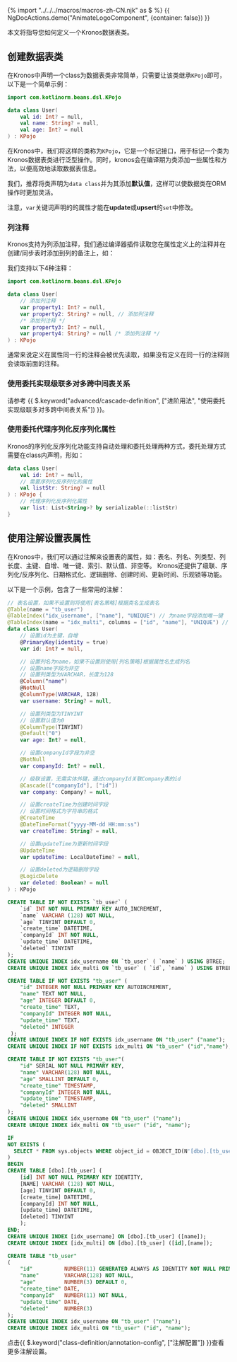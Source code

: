 {% import "../../../macros/macros-zh-CN.njk" as $ %}
{{ NgDocActions.demo("AnimateLogoComponent", {container: false}) }}

本文将指导您如何定义一个Kronos数据表类。

## 创建数据表类

在Kronos中声明一个class为数据表类非常简单，只需要让该类继承`KPojo`即可，以下是一个简单示例：

```kotlin
import com.kotlinorm.beans.dsl.KPojo

data class User(
    val id: Int? = null,
    val name: String? = null,
    val age: Int? = null
) : KPojo
```

在Kronos中，我们将这样的类称为`KPojo`，它是一个标记接口，用于标记一个类为Kronos数据表类进行泛型操作。同时，kronos会在编译期为类添加一些属性和方法，以便高效地读取数据表信息。

我们，推荐将类声明为`data class`并为其添加**默认值**，这样可以使数据类在ORM操作时更加灵活。

注意，`var`关键词声明的的属性才能在**update**或**upsert**的`set`中修改。

### 列注释

Kronos支持为列添加注释，我们通过编译器插件读取您在属性定义上的注释并在创建/同步表时添加到列的备注上，如：

我们支持以下4种注释：

```kotlin
import com.kotlinorm.beans.dsl.KPojo

data class User(
    // 添加列注释
    var property1: Int? = null,
    var property2: String? = null, // 添加列注释
    /* 添加列注释 */
    var property3: Int? = null,
    var property4: String? = null /* 添加列注释 */
) : KPojo
```

通常来说定义在属性同一行的注释会被优先读取，如果没有定义在同一行的注释则会读取前面的注释。

### 使用委托实现级联多对多跨中间表关系

请参考 {{ $.keyword("advanced/cascade-definition", ["进阶用法", "使用委托实现级联多对多跨中间表关系"]) }}。

### 使用委托代理序列化反序列化属性

Kronos的序列化反序列化功能支持自动处理和委托处理两种方式，委托处理方式需要在class内声明，形如：

```kotlin
data class User(
    val id: Int? = null,
    // 需要序列化反序列化的属性
    val listStr: String? = null
) : KPojo {
    // 代理序列化反序列化属性
    var list: List<String>? by serializable(::listStr)
}
```

## 使用注解设置表属性

在Kronos中，我们可以通过注解来设置表的属性，如：表名、列名、列类型、列长度、主键、自增、唯一键、索引、默认值、非空等。
Kronos还提供了级联、序列化/反序列化、日期格式化、逻辑删除、创建时间、更新时间、乐观锁等功能。

以下是一个示例，包含了一些常用的注解：

```kotlin group="KPojo" name="User.kt" icon="kotlin"
// 表名设置，如果不设置则将使用[表名策略]根据类名生成表名
@Table(name = "tb_user")
@TableIndex("idx_username", ["name"], "UNIQUE") // 为name字段添加唯一键
@TableIndex(name = "idx_multi", columns = ["id", "name"], "UNIQUE") // 为id和name字段添加唯一键
data class User(
    // 设置id为主键，自增
    @PrimaryKey(identity = true)
    var id: Int? = null,

    // 设置列名为name，如果不设置则使用[列名策略]根据属性名生成列名
    // 设置name字段为非空
    // 设置列类型为VARCHAR，长度为128
    @Column("name")
    @NotNull
    @ColumnType(VARCHAR, 128)
    var username: String? = null,

    // 设置列类型为TINYINT
    // 设置默认值为0
    @ColumnType(TINYINT)
    @Default("0")
    var age: Int? = null,

    // 设置companyId字段为非空
    @NotNull
    var companyId: Int? = null,

    // 级联设置，无需实体外键，通过companyId关联Company表的id
    @Cascade(["companyId"], ["id"])
    var company: Company? = null,

    // 设置createTime为创建时间字段
    // 设置时间格式为字符串的格式
    @CreateTime
    @DateTimeFormat("yyyy-MM-dd HH:mm:ss")
    var createTime: String? = null,

    // 设置updateTime为更新时间字段
    @UpdateTime
    var updateTime: LocalDateTime? = null,

    // 设置deleted为逻辑删除字段
    @LogicDelete
    var deleted: Boolean? = null
) : KPojo
```

```sql group="KPojo" name="Mysql" icon="mysql"
CREATE TABLE IF NOT EXISTS `tb_user` (
    `id` INT NOT NULL PRIMARY KEY AUTO_INCREMENT,
    `name` VARCHAR (128) NOT NULL,
    `age` TINYINT DEFAULT 0,
    `create_time` DATETIME,
    `companyId` INT NOT NULL,
    `update_time` DATETIME,
    `deleted` TINYINT
);
CREATE UNIQUE INDEX idx_username ON `tb_user` ( `name` ) USING BTREE;
CREATE UNIQUE INDEX idx_multi ON `tb_user` ( `id`, `name` ) USING BTREE
```

```sql group="KPojo" name="Sqlite" icon="sqlite"
CREATE TABLE IF NOT EXISTS "tb_user" (
    "id" INTEGER NOT NULL PRIMARY KEY AUTOINCREMENT,
    "name" TEXT NOT NULL,
    "age" INTEGER DEFAULT 0,
    "create_time" TEXT,
    "companyId" INTEGER NOT NULL,
    "update_time" TEXT,
    "deleted" INTEGER
 );
CREATE UNIQUE INDEX IF NOT EXISTS idx_username ON "tb_user" ("name");
CREATE UNIQUE INDEX IF NOT EXISTS idx_multi ON "tb_user" ("id","name");
```

```sql group="KPojo" name="PostgreSql" icon="postgres"
CREATE TABLE IF NOT EXISTS "tb_user"(
    "id" SERIAL NOT NULL PRIMARY KEY,
    "name" VARCHAR(128) NOT NULL,
    "age" SMALLINT DEFAULT 0,
    "create_time" TIMESTAMP,
    "companyId" INTEGER NOT NULL,
    "update_time" TIMESTAMP,
    "deleted" SMALLINT
);
CREATE UNIQUE INDEX idx_username ON "tb_user" ("name");
CREATE UNIQUE INDEX idx_multi ON "tb_user" ("id", "name");

```

```sql group="KPojo" name="Mssql" icon="sqlserver"
IF
NOT EXISTS (
  SELECT * FROM sys.objects WHERE object_id = OBJECT_ID(N'[dbo].[tb_user]') AND type in (N'U')
)
BEGIN
CREATE TABLE [dbo].[tb_user] (
    [id] INT NOT NULL PRIMARY KEY IDENTITY,
    [NAME] VARCHAR (128) NOT NULL,
    [age] TINYINT DEFAULT 0,
    [create_time] DATETIME,
    [companyId] INT NOT NULL,
    [update_time] DATETIME,
    [deleted] TINYINT
    );
END;
CREATE UNIQUE INDEX [idx_username] ON [dbo].[tb_user] ([name]);
CREATE UNIQUE INDEX [idx_multi] ON [dbo].[tb_user] ([id],[name]);
```

```sql group="KPojo" name="Oracle" icon="oracle"
CREATE TABLE "tb_user"
(
    "id"          NUMBER(11) GENERATED ALWAYS AS IDENTITY NOT NULL PRIMARY KEY,
    "name"        VARCHAR(128) NOT NULL,
    "age"         NUMBER(3) DEFAULT 0,
    "create_time" DATE,
    "companyId"   NUMBER(11) NOT NULL,
    "update_time" DATE,
    "deleted"     NUMBER(3)
);
CREATE UNIQUE INDEX idx_username ON "tb_user" ("name");
CREATE UNIQUE INDEX idx_multi ON "tb_user" ("id", "name");
```

点击{{ $.keyword("class-definition/annotation-config", ["注解配置"]) }}查看更多注解设置。